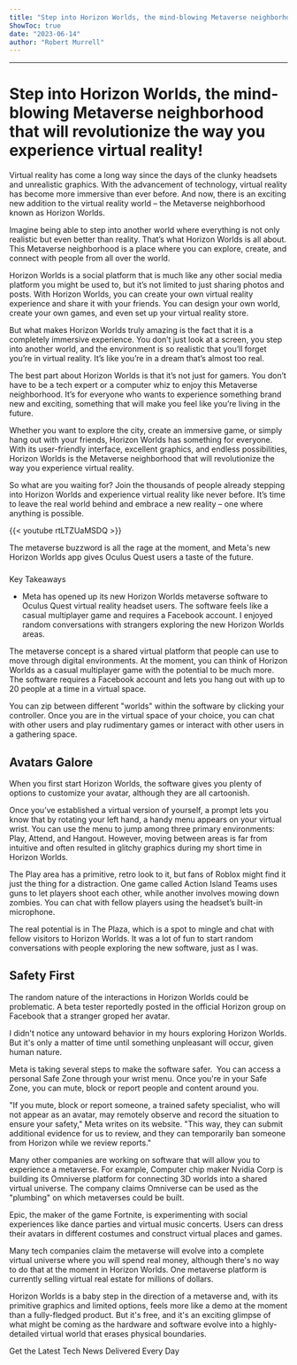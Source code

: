 ```yaml
---
title: "Step into Horizon Worlds, the mind-blowing Metaverse neighborhood that will revolutionize the way you experience virtual reality!"
ShowToc: true 
date: "2023-06-14"
author: "Robert Murrell"
---
```

*****
# Step into Horizon Worlds, the mind-blowing Metaverse neighborhood that will revolutionize the way you experience virtual reality! 

Virtual reality has come a long way since the days of the clunky headsets and unrealistic graphics. With the advancement of technology, virtual reality has become more immersive than ever before. And now, there is an exciting new addition to the virtual reality world – the Metaverse neighborhood known as Horizon Worlds. 

Imagine being able to step into another world where everything is not only realistic but even better than reality. That’s what Horizon Worlds is all about. This Metaverse neighborhood is a place where you can explore, create, and connect with people from all over the world. 

Horizon Worlds is a social platform that is much like any other social media platform you might be used to, but it’s not limited to just sharing photos and posts. With Horizon Worlds, you can create your own virtual reality experience and share it with your friends. You can design your own world, create your own games, and even set up your virtual reality store. 

But what makes Horizon Worlds truly amazing is the fact that it is a completely immersive experience. You don’t just look at a screen, you step into another world, and the environment is so realistic that you’ll forget you’re in virtual reality. It’s like you’re in a dream that’s almost too real. 

The best part about Horizon Worlds is that it’s not just for gamers. You don’t have to be a tech expert or a computer whiz to enjoy this Metaverse neighborhood. It’s for everyone who wants to experience something brand new and exciting, something that will make you feel like you’re living in the future. 

Whether you want to explore the city, create an immersive game, or simply hang out with your friends, Horizon Worlds has something for everyone. With its user-friendly interface, excellent graphics, and endless possibilities, Horizon Worlds is the Metaverse neighborhood that will revolutionize the way you experience virtual reality. 

So what are you waiting for? Join the thousands of people already stepping into Horizon Worlds and experience virtual reality like never before. It’s time to leave the real world behind and embrace a new reality – one where anything is possible.

{{< youtube rtLTZUaMSDQ >}} 




The metaverse buzzword is all the rage at the moment, and Meta's new Horizon Worlds app gives Oculus Quest users a taste of the future. 

 
### 
Key Takeaways
 
- Meta has opened up its new Horizon Worlds metaverse software to Oculus Quest virtual reality headset users. The software feels like a casual multiplayer game and requires a Facebook account. I enjoyed random conversations with strangers exploring the new Horizon Worlds areas.

 

The metaverse concept is a shared virtual platform that people can use to move through digital environments. At the moment, you can think of Horizon Worlds as a casual multiplayer game with the potential to be much more. The software requires a Facebook account and lets you hang out with up to 20 people at a time in a virtual space.

 

You can zip between different "worlds" within the software by clicking your controller. Once you are in the virtual space of your choice, you can chat with other users and play rudimentary games or interact with other users in a gathering space. 

 
##   Avatars Galore  
 

When you first start Horizon Worlds, the software gives you plenty of options to customize your avatar, although they are all cartoonish. 

 

Once you’ve established a virtual version of yourself, a prompt lets you know that by rotating your left hand, a handy menu appears on your virtual wrist. You can use the menu to jump among three primary environments: Play, Attend, and Hangout. However, moving between areas is far from intuitive and often resulted in glitchy graphics during my short time in Horizon Worlds. 

 

The Play area has a primitive, retro look to it, but fans of Roblox might find it just the thing for a distraction. One game called Action Island Teams uses guns to let players shoot each other, while another involves mowing down zombies. You can chat with fellow players using the headset’s built-in microphone. 

 

The real potential is in The Plaza, which is a spot to mingle and chat with fellow visitors to Horizon Worlds. It was a lot of fun to start random conversations with people exploring the new software, just as I was. 

 
##   Safety First  
 

The random nature of the interactions in Horizon Worlds could be problematic. A beta tester reportedly posted in the official Horizon group on Facebook that a stranger groped her avatar.

 

I didn't notice any untoward behavior in my hours exploring Horizon Worlds. But it's only a matter of time until something unpleasant will occur, given human nature. 

 

Meta is taking several steps to make the software safer.  You can access a personal Safe Zone through your wrist menu. Once you're in your Safe Zone, you can mute, block or report people and content around you.

 

"If you mute, block or report someone, a trained safety specialist, who will not appear as an avatar, may remotely observe and record the situation to ensure your safety," Meta writes on its website. "This way, they can submit additional evidence for us to review, and they can temporarily ban someone from Horizon while we review reports." 

 

Many other companies are working on software that will allow you to experience a metaverse. For example, Computer chip maker Nvidia Corp is building its Omniverse platform for connecting 3D worlds into a shared virtual universe. The company claims Omniverse can be used as the "plumbing" on which metaverses could be built.

 

Epic, the maker of the game Fortnite, is experimenting with social experiences like dance parties and virtual music concerts. Users can dress their avatars in different costumes and construct virtual places and games. 

 

Many tech companies claim the metaverse will evolve into a complete virtual universe where you will spend real money, although there's no way to do that at the moment in Horizon Worlds. One metaverse platform is currently selling virtual real estate for millions of dollars. 

 

Horizon Worlds is a baby step in the direction of a metaverse and, with its primitive graphics and limited options, feels more like a demo at the moment than a fully-fledged product. But it's free, and it's an exciting glimpse of what might be coming as the hardware and software evolve into a highly-detailed virtual world that erases physical boundaries. 

 

Get the Latest Tech News Delivered Every Day




